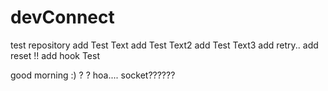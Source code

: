 # devConnect
test repository
add Test Text
add Test Text2
add Test Text3
add retry..
add reset !!
add hook Test

good morning :) ?
?
hoa....
socket??????
